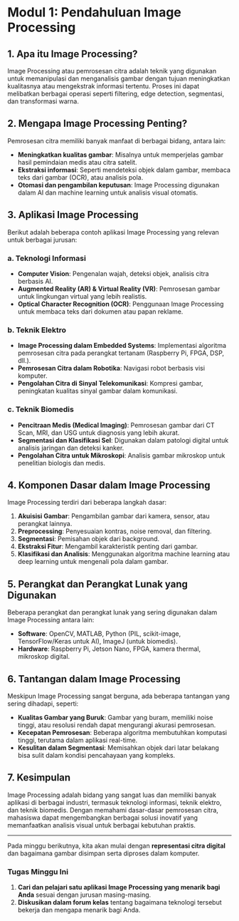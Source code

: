 # Modul 1: Pendahuluan Image Processing

## 1. Apa itu Image Processing?
Image Processing atau pemrosesan citra adalah teknik yang digunakan untuk memanipulasi dan menganalisis gambar dengan tujuan meningkatkan kualitasnya atau mengekstrak informasi tertentu. Proses ini dapat melibatkan berbagai operasi seperti filtering, edge detection, segmentasi, dan transformasi warna.

## 2. Mengapa Image Processing Penting?
Pemrosesan citra memiliki banyak manfaat di berbagai bidang, antara lain:
- **Meningkatkan kualitas gambar**: Misalnya untuk memperjelas gambar hasil pemindaian medis atau citra satelit.
- **Ekstraksi informasi**: Seperti mendeteksi objek dalam gambar, membaca teks dari gambar (OCR), atau analisis pola.
- **Otomasi dan pengambilan keputusan**: Image Processing digunakan dalam AI dan machine learning untuk analisis visual otomatis.

## 3. Aplikasi Image Processing
Berikut adalah beberapa contoh aplikasi Image Processing yang relevan untuk berbagai jurusan:

### a. Teknologi Informasi
- **Computer Vision**: Pengenalan wajah, deteksi objek, analisis citra berbasis AI.
- **Augmented Reality (AR) & Virtual Reality (VR)**: Pemrosesan gambar untuk lingkungan virtual yang lebih realistis.
- **Optical Character Recognition (OCR)**: Penggunaan Image Processing untuk membaca teks dari dokumen atau papan reklame.

### b. Teknik Elektro
- **Image Processing dalam Embedded Systems**: Implementasi algoritma pemrosesan citra pada perangkat tertanam (Raspberry Pi, FPGA, DSP, dll.).
- **Pemrosesan Citra dalam Robotika**: Navigasi robot berbasis visi komputer.
- **Pengolahan Citra di Sinyal Telekomunikasi**: Kompresi gambar, peningkatan kualitas sinyal gambar dalam komunikasi.

### c. Teknik Biomedis
- **Pencitraan Medis (Medical Imaging)**: Pemrosesan gambar dari CT Scan, MRI, dan USG untuk diagnosis yang lebih akurat.
- **Segmentasi dan Klasifikasi Sel**: Digunakan dalam patologi digital untuk analisis jaringan dan deteksi kanker.
- **Pengolahan Citra untuk Mikroskopi**: Analisis gambar mikroskop untuk penelitian biologis dan medis.

## 4. Komponen Dasar dalam Image Processing
Image Processing terdiri dari beberapa langkah dasar:
1. **Akuisisi Gambar**: Pengambilan gambar dari kamera, sensor, atau perangkat lainnya.
2. **Preprocessing**: Penyesuaian kontras, noise removal, dan filtering.
3. **Segmentasi**: Pemisahan objek dari background.
4. **Ekstraksi Fitur**: Mengambil karakteristik penting dari gambar.
5. **Klasifikasi dan Analisis**: Menggunakan algoritma machine learning atau deep learning untuk mengenali pola dalam gambar.

## 5. Perangkat dan Perangkat Lunak yang Digunakan
Beberapa perangkat dan perangkat lunak yang sering digunakan dalam Image Processing antara lain:
- **Software**: OpenCV, MATLAB, Python (PIL, scikit-image, TensorFlow/Keras untuk AI), ImageJ (untuk biomedis).
- **Hardware**: Raspberry Pi, Jetson Nano, FPGA, kamera thermal, mikroskop digital.

## 6. Tantangan dalam Image Processing
Meskipun Image Processing sangat berguna, ada beberapa tantangan yang sering dihadapi, seperti:
- **Kualitas Gambar yang Buruk**: Gambar yang buram, memiliki noise tinggi, atau resolusi rendah dapat mengurangi akurasi pemrosesan.
- **Kecepatan Pemrosesan**: Beberapa algoritma membutuhkan komputasi tinggi, terutama dalam aplikasi real-time.
- **Kesulitan dalam Segmentasi**: Memisahkan objek dari latar belakang bisa sulit dalam kondisi pencahayaan yang kompleks.

## 7. Kesimpulan
Image Processing adalah bidang yang sangat luas dan memiliki banyak aplikasi di berbagai industri, termasuk teknologi informasi, teknik elektro, dan teknik biomedis. Dengan memahami dasar-dasar pemrosesan citra, mahasiswa dapat mengembangkan berbagai solusi inovatif yang memanfaatkan analisis visual untuk berbagai kebutuhan praktis.

---

Pada minggu berikutnya, kita akan mulai dengan **representasi citra digital** dan bagaimana gambar disimpan serta diproses dalam komputer.

### Tugas Minggu Ini
1. **Cari dan pelajari satu aplikasi Image Processing yang menarik bagi Anda** sesuai dengan jurusan masing-masing.
2. **Diskusikan dalam forum kelas** tentang bagaimana teknologi tersebut bekerja dan mengapa menarik bagi Anda.
